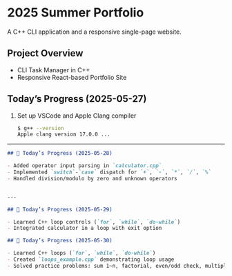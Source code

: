 # 2025 Summer Portfolio

A C++ CLI application and a responsive single-page website.

## Project Overview
- CLI Task Manager in C++
- Responsive React-based Portfolio Site

## Today’s Progress (2025-05-27)
1. Set up VSCode and Apple Clang compiler  
   ```bash
   $ g++ --version  
   Apple clang version 17.0.0 ...


---

```markdown
## 📅 Today’s Progress (2025-05-28)

- Added operator input parsing in `calculator.cpp`
- Implemented `switch`-`case` dispatch for `+`, `-`, `*`, `/`, `%`
- Handled division/modulo by zero and unknown operators


---

## 📅 Today’s Progress (2025-05-29)

- Learned C++ loop controls (`for`, `while`, `do‐while`)
- Integrated calculator in a loop with exit option

## 📅 Today’s Progress (2025-05-30)

- Learned C++ loops (`for`, `while`, `do-while`)
- Created `loops_example.cpp` demonstrating loop usage
- Solved practice problems: sum 1~n, factorial, even/odd check, multiplication table

